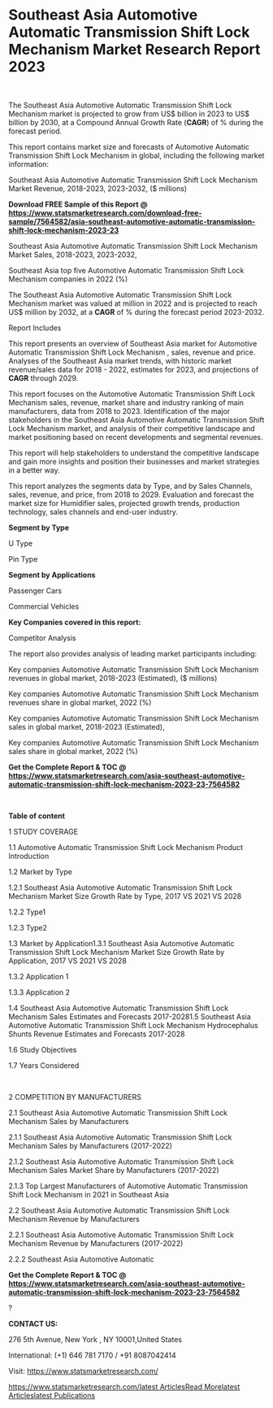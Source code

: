 <h1>Southeast Asia Automotive Automatic Transmission Shift Lock Mechanism Market Research Report 2023</h1><br/><p>The Southeast Asia Automotive Automatic Transmission Shift Lock Mechanism market is projected to grow from US$ billion in 2023 to US$ billion by 2030, at a Compound Annual Growth Rate (<strong>CAGR</strong>) of % during the forecast period.</p>
 
 
 
 <p>This report contains market size and forecasts of Automotive Automatic Transmission Shift Lock Mechanism in global, including the following market information:</p>
 
 
 
 <p>Southeast Asia Automotive Automatic Transmission Shift Lock Mechanism Market Revenue, 2018-2023, 2023-2032, ($ millions)</p>
 
 
 
 <p><strong>Download FREE Sample of this Report @ <a href="https://www.statsmarketresearch.com/download-free-sample/7564582/asia-southeast-automotive-automatic-transmission-shift-lock-mechanism-2023-23">https://www.statsmarketresearch.com/download-free-sample/7564582/asia-southeast-automotive-automatic-transmission-shift-lock-mechanism-2023-23</a></strong></p>
 
 
 
 <p>Southeast Asia Automotive Automatic Transmission Shift Lock Mechanism Market Sales, 2018-2023, 2023-2032,</p>
 
 
 
 <p>Southeast Asia top five Automotive Automatic Transmission Shift Lock Mechanism companies in 2022 (%)</p>
 
 
 
 <p>The Southeast Asia Automotive Automatic Transmission Shift Lock Mechanism market was valued at million in 2022 and is projected to reach US$ million by 2032, at a <strong>CAGR</strong> of % during the forecast period 2023-2032.</p>
 
 
 
 <p>Report Includes</p>
 
 
 
 <p>This report presents an overview of Southeast Asia market for Automotive Automatic Transmission Shift Lock Mechanism , sales, revenue and price. Analyses of the Southeast Asia market trends, with historic market revenue/sales data for 2018 - 2022, estimates for 2023, and projections of <strong>CAGR</strong> through 2029.</p>
 
 
 
 <p>This report focuses on the Automotive Automatic Transmission Shift Lock Mechanism sales, revenue, market share and industry ranking of main manufacturers, data from 2018 to 2023. Identification of the major stakeholders in the Southeast Asia Automotive Automatic Transmission Shift Lock Mechanism market, and analysis of their competitive landscape and market positioning based on recent developments and segmental revenues.</p>
 
 
 
 <p>This report will help stakeholders to understand the competitive landscape and gain more insights and position their businesses and market strategies in a better way.</p>
 
 
 
 <p>This report analyzes the segments data by Type, and by Sales Channels, sales, revenue, and price, from 2018 to 2029. Evaluation and forecast the market size for Humidifier sales, projected growth trends, production technology, sales channels and end-user industry.</p>
 
 
 
 <p><strong>Segment by Type</strong></p>
 
 
 
 <p>U Type</p>
 
 
 
 <p>Pin Type</p>
 
 
 
 <p><strong>Segment <strong><strong>by Applications</strong></strong></strong></p>
 
 
 
 <p>Passenger Cars</p>
 
 
 
 <p>Commercial Vehicles</p>
 
 
 
 <p><strong>Key Companies covered in this report:</strong></p>
 
 
 
 <p>Competitor Analysis</p>
 
 
 
 <p>The report also provides analysis of leading market participants including:</p>
 
 
 
 <p>Key companies Automotive Automatic Transmission Shift Lock Mechanism revenues in global market, 2018-2023 (Estimated), ($ millions)</p>
 
 
 
 <p>Key companies Automotive Automatic Transmission Shift Lock Mechanism revenues share in global market, 2022 (%)</p>
 
 
 
 <p>Key companies Automotive Automatic Transmission Shift Lock Mechanism sales in global market, 2018-2023 (Estimated),</p>
 
 
 
 <p>Key companies Automotive Automatic Transmission Shift Lock Mechanism sales share in global market, 2022 (%)</p>
 
 
 
 <div><b>Get the Complete Report & TOC @ <a href="https://www.statsmarketresearch.com/asia-southeast-automotive-automatic-transmission-shift-lock-mechanism-2023-23-7564582">https://www.statsmarketresearch.com/asia-southeast-automotive-automatic-transmission-shift-lock-mechanism-2023-23-7564582</a></b></div>
 
 
 
 <p><br />
 
 <b>Table of content</b></p>
 
 
 
 <p>1 STUDY COVERAGE<br />
 
 1.1 Automotive Automatic Transmission Shift Lock Mechanism Product Introduction<br />
 
 1.2 Market by Type<br />
 
 1.2.1 Southeast Asia Automotive Automatic Transmission Shift Lock Mechanism Market Size Growth Rate by Type, 2017 VS 2021 VS 2028<br />
 
 1.2.2 Type1<br />
 
 1.2.3 Type2<br />
 
 1.3 Market by Application1.3.1 Southeast Asia Automotive Automatic Transmission Shift Lock Mechanism Market Size Growth Rate by Application, 2017 VS 2021 VS 2028<br />
 
 1.3.2 Application 1<br />
 
 1.3.3 Application 2<br />
 
 1.4 Southeast Asia Automotive Automatic Transmission Shift Lock Mechanism Sales Estimates and Forecasts 2017-20281.5 Southeast Asia Automotive Automatic Transmission Shift Lock Mechanism Hydrocephalus Shunts Revenue Estimates and Forecasts 2017-2028<br />
 
 1.6 Study Objectives<br />
 
 1.7 Years Considered<br />
 
 <br />
 
 2 COMPETITION BY MANUFACTURERS<br />
 
 2.1 Southeast Asia Automotive Automatic Transmission Shift Lock Mechanism Sales by Manufacturers<br />
 
 2.1.1 Southeast Asia Automotive Automatic Transmission Shift Lock Mechanism Sales by Manufacturers (2017-2022)<br />
 
 2.1.2 Southeast Asia Automotive Automatic Transmission Shift Lock Mechanism Sales Market Share by Manufacturers (2017-2022)<br />
 
 2.1.3 Top Largest Manufacturers of Automotive Automatic Transmission Shift Lock Mechanism in 2021 in Southeast Asia<br />
 
 2.2 Southeast Asia Automotive Automatic Transmission Shift Lock Mechanism Revenue by Manufacturers<br />
 
 2.2.1 Southeast Asia Automotive Automatic Transmission Shift Lock Mechanism Revenue by Manufacturers (2017-2022)<br />
 
 2.2.2 Southeast Asia Automotive Automatic</p>
 
 
 
 <div><b>Get the Complete Report & TOC @ <a href="https://www.statsmarketresearch.com/asia-southeast-automotive-automatic-transmission-shift-lock-mechanism-2023-23-7564582">https://www.statsmarketresearch.com/asia-southeast-automotive-automatic-transmission-shift-lock-mechanism-2023-23-7564582</a></b></div>
 
 
 
 <p>? </p>
 
 
 
 <p><b>CONTACT US:</b><br />
 
 276 5th Avenue, New York , NY 10001,United States<br />
 
 International: (+1) 646 781 7170 / +91 8087042414<br />
 
 Visit: <a href="https://www.statsmarketresearch.com/">https://www.statsmarketresearch.com/</a><br />
 
 <a href="https://gyeongbokgung.com">https://www.statsmarketresearch.com/</a><a href="https://hallyeomaritime.com">latest Articles</a><a href="https://jingwansa.com">Read More</a><a href="https://nguoiviet.jp/">latest Articles</a><a href="https://www.intelmarketresearch.com/">latest Publications</a></p>